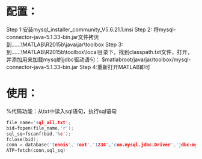 # 配置：
Step 1:安装mysql_installer_community_V5.6.21.1.msi
Step 2: 将mysql-connector-java-5.1.33-bin.jar文件拷贝到......\MATLAB\R2015b\java\jar\toolbox
Step 3: 到......\MATLAB\R2015b\toolbox\local目录下，找到classpath.txt文件，打开，并添加用来加载mysql的jdbc驱动语句：
$matlabroot/java/jar/toolbox/mysql-connector-java-5.1.33-bin.jar
Step 4:重新打开MATLAB即可




# 使用：
%代码功能：从txt中读入sql语句，执行sql语句

```cpp
file_name='sql_all.txt';
bid=fopen(file_name,'r');
sql_sq=fscanf(bid,'%c');
fclose(bid);
conn = database('tennis','root','1234','com.mysql.jdbc.Driver','jdbc:mysql://localhost:3306/');
ATP=fetch(conn,sql_sq)
```
